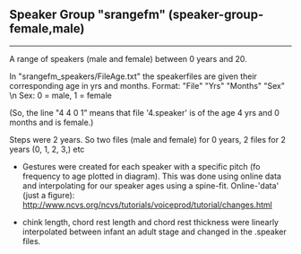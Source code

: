 Speaker Group "srangefm" (speaker-group-female,male)
-----------------------------------------------------------------------------------------------------------------
-----------------------------------------------------------------------------------------------------------------
A range of speakers (male and female) between 0 years and 20.

In "srangefm_speakers/FileAge.txt" the speakerfiles are given their corresponding age in yrs and months. Format: "File" "Yrs" "Months" "Sex" \n
Sex: 0 = male, 1 = female

(So, the line "4 4 0 1" means that file '4.speaker' is of the age 4 yrs and 0 months and is female.)

Steps were 2 years. So two files (male and female) for 0 years, 2 files for 2 years (0, 1, 2, 3,) etc

- 	Gestures were created for each speaker with a specific pitch (fo frequency to age plotted in diagram). This was done using online data and interpolating for our speaker ages using a spine-fit.
	Online-'data' (just a figure): http://www.ncvs.org/ncvs/tutorials/voiceprod/tutorial/changes.html
	
-	chink length, chord rest length and chord rest thickness were linearly interpolated between infant an adult stage and changed in the .speaker files.

